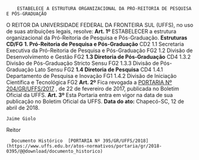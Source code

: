         ESTABELECE A ESTRUTURA ORGANIZACIONAL DA PRÓ-REITORIA DE PESQUISA E PÓS-GRADUAÇÃO  

 O REITOR DA UNIVERSIDADE FEDERAL DA FRONTEIRA SUL (UFFS), no uso de suas atribuições legais, resolve:   **Art. 1º** ESTABELECER a estrutura organizacional da Pró-Reitoria de Pesquisa e Pós-Graduação.     **Estruturas**    **CD/FG**      **1. Pró-Reitoria de Pesquisa e Pós-Graduação**    CD2     1.1 Secretaria Executiva da Pró-Reitoria de Pesquisa e Pós-Graduação   FG2     1.2 Divisão de Desenvolvimento e Gestão   FG2     **1.3 Diretoria de Pós-Graduação**    CD4     1.3.2 Divisão de Pós-Graduação Stricto Sensu   FG2     1.3.3 Divisão de Pós- Graduação Lato Sensu   FG2     **1.4 Diretoria de Pesquisa**    CD4     1.4.1 Departamento de Pesquisa e Inovação   FG1     1.4.2 Divisão de Iniciação Científica e Tecnológica   FG2       **Art. 2º** Fica revogada a [PORTARIA Nº 204/GR/UFFS/2017](https://www.uffs.edu.br/atos-normativos/portaria/gr/2017-0204)  , de 22 de fevereiro de 2017, publicada no Boletim Oficial da UFFS.   **Art. 3º** Esta Portaria entra em vigor na data de sua publicação no Boletim Oficial da UFFS.      **Data do ato:** Chapecó-SC, 12 de abril de 2018.   
 

    Jaime Giolo   
 Reitor 

      Documento Histórico  [PORTARIA Nº 395/GR/UFFS/2018](https://www.uffs.edu.br/atos-normativos/portaria/gr/2018-0395/@@download/documento_historico)     
      